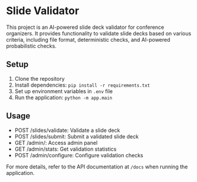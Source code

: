 # Slide Validator

This project is an AI-powered slide deck validator for conference organizers. It provides functionality to validate slide decks based on various criteria, including file format, deterministic checks, and AI-powered probabilistic checks.

## Setup

1. Clone the repository
2. Install dependencies: `pip install -r requirements.txt`
3. Set up environment variables in `.env` file
4. Run the application: `python -m app.main`

## Usage

- POST /slides/validate: Validate a slide deck
- POST /slides/submit: Submit a validated slide deck
- GET /admin/: Access admin panel
- GET /admin/stats: Get validation statistics
- POST /admin/configure: Configure validation checks

For more details, refer to the API documentation at `/docs` when running the application.